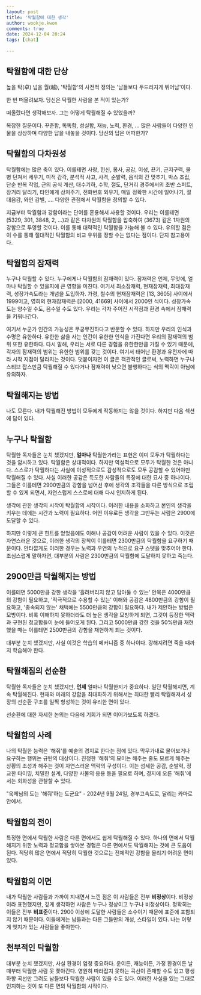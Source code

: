 ```yaml
---  
layout: post  
title: '탁월함에 대한 생각'  
author: wookje.kwon  
comments: true  
date: 2024-12-04 20:24  
tags: [chat]  
  
---  
```


## 탁월함에 대한 단상

높을 탁(卓) 넘을 월(越), '탁월함'의 사전적 정의는 '남들보다 두드러지게 뛰어남'이다.  

한 번 떠올려보자. 당신은 탁월한 사람을 본 적이 있는가?  

떠올랐다면 생각해보자. 그는 어떻게 탁월해질 수 있었을까?  

복잡한 질문이다. 꾸준함, 똑똑함, 성실함, 재능, 노력, 환경, ... 많은 사람들이 다양한 인물을 상상하며 다양한 답을 내놓을 것이다. 당신의 답은 어떠한가?  

## 탁월함의 다차원성

탁월함에는 많은 축이 있다. 이를테면 사랑, 헌신, 봉사, 공감, 이성, 끈기, 근지구력, 물병 던져서 세우기, 미적 감각, 분석적 사고, 사격, 순발력, 음식의 간 맞추기, 박스 조립, 단순 반복 작업, 근의 공식 계산, 대수기하, 수학, 절도, 단거리 경주에서의 초반 스퍼트, 장거리 달리기, 타인에게 상처주기, 전화번호 외우기, 매일 정확한 시간에 일어나기, 절대음감, 와인 감별, .... 다양한 관점에서 탁월함을 정의할 수 있다.  

지금부터 탁월함과 강함이라는 단어를 혼용해서 사용할 것이다. 우리는 이를테면 (5329, 301, 3848, 2, ...)과 같은 다차원의 탁월함을 압축하여 (3673) 같은 1차원의 강함으로 투영할 것이다. 이를 통해 대략적인 탁월함을 가늠해 볼 수 있다. 유의할 점은 이 수를 통해 절대적인 탁월함의 비교 우위를 정할 수는 없다는 점이다. 단지 참고용이다.  

## 탁월함의 잠재력

누구나 탁월할 수 있다. 누구에게나 탁월함의 잠재력이 있다. 잠재력은 언제, 무엇에, 얼마나 탁월할 수 있을지에 큰 영향을 미친다. 여기서 최소잠재력, 현재잠재력, 최대잠재력, 성장가속도라는 개념을 도입하자. 가령, 철수의 현재잠재력은 [13, 3605] 사이에서 1999이고, 영희의 현재잠재력은 [2000, 41669] 사이에서 2000인 식이다. 성장가속도는 양수일 수도, 음수일 수도 있다. 우리는 각자 주어진 시작점과 환경 속에서 잠재력을 키워나간다.  

여기서 누군가 인간의 가능성은 무궁무진하다고 반문할 수 있다. 하지만 우리의 인식과 수명은 유한하다. 유한한 삶을 사는 인간이 유한한 인식을 가진다면 우리의 잠재력의 범위 또한 유한하다. 다시 말해, 우리는 서로 다른 경험을 유한한만큼 가질 수 있기 때문에, 각자의 잠재력의 범위는 유한한 범위를 갖는 것이다. 여기서 태어난 환경과 유전자에 따라 시작 지점이 달라지는 것이다. 덧붙이자면 이 글은 객관적인 글로써, 노력하면 누구나 스티브 잡스만큼 탁월해질 수 있다거나 잠재력이 낮으면 불행하다는 식의 맥락이 아님에 유의하자.  

## 탁월해지는 방법

나도 모른다. 내가 탁월해진 방법이 모두에게 작동하지는 않을 것이다. 하지만 다음 섹션에 답이 있다.  

## 누구나 탁월함

탁월한 독자들은 눈치 챘겠지만, **얼마나** 탁월한가라는 표현은 이미 모두가 탁월하다는 것을 암시하고 있다. 탁월함은 상대적이다. 하지만 역설적으로 모두가 탁월한 것은 아니다. 스스로가 탁월하다는 사실에 이성적으로도 감성적으로도 모두 공감할 수 있어야만 탁월해질 수 있다. 사실 이러한 공감은 득도한 사람들의 특징에 대한 묘사 중 하나이다. 그들은 이를테면 2900만큼의 강함을 넘어선 후에 생각의 조각들을 다른 방식으로 조립할 수 있게 되면서, 자연스럽게 스스로에 대해 다시 인지하게 된다.  

생각에 관한 생각의 시작이 탁월함의 시작이다. 이러한 내용을 소화하고 본인의 생각을 키우는 데에는 시간과 노력이 필요하다. 어떤 이유로든 생각을 그만두는 사람은 2900에 도달할 수 있다.  

하지만 이렇게 큰 힌트를 얻었음에도 이해나 공감이 어려운 사람이 있을 수 있다. 이것은 자연스러운 것으로, 이러한 생각의 장착이 이를테면 2300만큼의 탁월함을 요구하기 때문이다. 안타깝게도 이러한 경우는 노력과 우연의 누적으로 요구 스텟을 맞추어야 한다. 조심스럽게 말하자면, 대부분의 사람은 2300만큼의 탁월함에 도달하지 못하고 죽는다.  

## 2900만큼 탁월해지는 방법

이를테면 5000만큼 강한 생각을 '흘려버리지 않고 담아둘 수 있는' 안목은 4000만큼의 강함이 필요하고, '적극적으로 수용할 수 있는' 이해와 공감은 4800만큼의 강함이 필요하고, '종속되지 않는' 채택에는 5500만큼의 강함이 필요하다. 내가 제안하는 방법은 모방이다. 비록 이해하지 못하더라도 더 높은 생각을 모방하게 되면, 그것이 등장한 맥락과 구현된 정교함들이 눈에 들어오게 된다. 그리고 5000만큼 강한 것을 50%만큼 재현했을 때는 이를테면 2500만큼의 강함을 재현하게 되는 것이다.  

대부분 눈치 챘겠지만, 사실 이것은 학습의 메커니즘 중 하나이다. 강해지려면 죽을 때까지 학습해야 한다.  

## 탁월해짐의 선순환

탁월한 독자들은 눈치 챘겠지만, **언제** 얼마나 탁월한지가 중요하다. 일단 탁월해지면, 계속 탁월해진다. 현재와 미래의 강함을 최대화하기 위해서는 최대한 빨리 탁월해져서 성장의 선순환 구조를 일찍 형성하는 것이 유리한 면이 있다.  

선순환에 대한 자세한 논의는 다음에 기회가 되면 이어가보도록 하겠다.  

## 탁월함의 사례

나의 탁월한 능력은 '해줘'를 예술의 경지로 한다는 점에 있다. 막무가내로 물어보거나 요구하는 행위는 규탄의 대상이다. 진정한 '해줘'의 묘미는 해주는 줄도 모르게 해주는 상황의 조성과 해주는 것이 자연스러운 맥락의 구성이다. 이는 섬세한 공감, 순발력, 정교한 타이밍, 치밀한 설계, 다양한 사물의 응용 등을 필요로 하며, 경지에 오른 '해줘'에서는 회화성을 관찰할 수 있다.  

"욱제님의 도는 '해줘'하는 도군요" - 2024년 9월 24일, 경부고속도로, 달리는 카마로 안에서.  

## 탁월함의 전이

특정한 면에서 탁월한 사람은 다른 면에서도 쉽게 탁월해질 수 있다. 하나의 면에서 탁월해지기 위한 노력과 정교함을 쌓아본 경험은 다른 면에서도 탁월해지는 것에 큰 도움이 된다. 적당히 많은 면에서 적당히 탁월한 것으로는 전체적인 강함을 올리기 어려운 면이 있다.  

## 탁월함의 이면

내가 탁월한 사람들과 가까이 지내면서 느낀 점은 이 사람들은 전부 **비정상**이다. 비정상이라 표현했지만, 깊게 생각하면 사람은 누구나 정상이고 누구나 비정상이다. 정확히는 이들은 전부 **비표준**이다. 2900 이상에 도달한 사람들은 소수이기 때문에 표준에 포함되지 않기 때문이다. 이들에게는 남들과는 다른 그들만의 개성, 스타일이 있다. 나는 이렇게 엣지가 있는 사람들을 좋아한다.  

## 천부적인 탁월함

대부분 눈치 챘겠지만, 사실 환경이 엄청 중요하다. 운이든, 재능이든, 가정 환경이든 날 때부터 탁월한 사람 못 쫓아간다. 영원히 따라잡지 못하는 곡선이 존재할 수도 있고 평생 하향 곡선만 그려도 남들보다 탁월한 사람이 있을 수도 있다. 이러한 사실을 있는 그대로 인지하는 것이 또 다른 면의 탁월함의 시작이다.  
